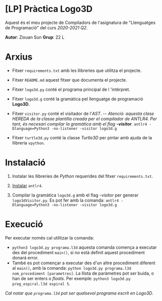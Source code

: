 # [LP] Pràctica Logo3D

Aquest és el meu projecte de Compiladors de l'asignatura de "Llenguatges de Programació" del curs *2020-2021 Q2*.

**Autor**: Zixuan Sun
 **Grup**: 22 L


# Arxius

- Fitxer `requirements.txt` amb les llibreries que utilitza el projecte.

- Fitxer `README.md` aquest fitxer que documenta el projecte.

- Fitxer `logo3d.py` conté el programa principal de l 'intèrpret. 

- Fitxer `logo3d.g` conté la gramàtica pel llenguatge de programació **Logo3D**.

- Fitxer `visitor.py` conté el visitador de l'*AST*. 
		-- *Atenció:  aquesta clase HEREDA de la classe plantilla creada per el compilador de ANTLR4. Per tant, és necesari compilar la gramàtica amb el flag **-visitor**.*
		`antlr4 -Dlanguage=Python3 -no-listener -visitor logo3d.g`

- Fitxer `turtle3d.py` conté la classe *Turtle3D* per pintar amb ajuda de la llibrería `vpython`.

# Instalació 

1. Instalar les llibreries de *Python* requerides del fitxer `requirements.txt`.

2. [Instalar](https://github.com/antlr/antlr4/blob/master/doc/getting-started.md#installation) `antlr4`. 

3. Compilar la gramàtica `logo3d.g` amb el flag *-visitor* per generar `logo3dVisitor.py`. Es pot fer amb la comanda:
`antlr4 -Dlanguage=Python3 -no-listener -visitor logo3d.g` 


# Execució

Per executar només cal utilitzar la comanda:

- `python3 logo3d.py programa.l3d` aquesta comanda comença a executar des del procediment `main()`, si no està definit aquest procediment donará error. 
- També es pot començar a executar des d'un altre procediment diferent al `main()`, amb la comanda:
`python logo3d.py programa.l3d nom_procediment [parametres]`. La llista de paràmetres pot ser buida, o han de ser enters o *floats*. Per exemple: `python3 logo3d.py prog_espiral.l3d espiral 5`.

*Cal notar que `programa.l3d` pot ser qualsevol programa escrit en Logo3D*.


